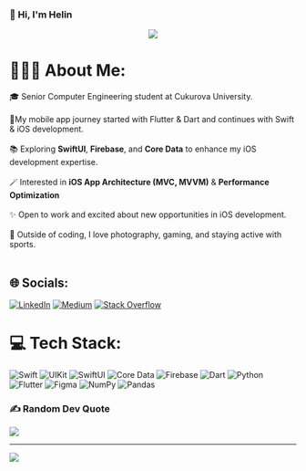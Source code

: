 ### 👋 Hi, I'm Helin

<div id="header" align="center">
  <img src="https://media.giphy.com/media/FspLvJQlQACXu/giphy.gif"/>
</div>


# 👩🏻‍💻 About Me:
🎓 Senior Computer Engineering student at Cukurova University.<br><br>📱My mobile app journey started with Flutter & Dart and continues with Swift & iOS development.<br><br>📚 Exploring **SwiftUI**, **Firebase**, and **Core Data** to enhance my iOS development expertise.<br><br>🪄 Interested in **iOS App Architecture (MVC, MVVM)** & **Performance Optimization**<br><br>✨ Open to work and excited about new opportunities in iOS development.<br><br>👾 Outside of coding, I love photography, gaming, and staying active with sports.<br><br>


## 🌐 Socials:
[![LinkedIn](https://img.shields.io/badge/LinkedIn-%230077B5.svg?logo=linkedin&logoColor=white)](https://linkedin.com/in/linkedin.com/in/helin-guler) [![Medium](https://img.shields.io/badge/Medium-12100E?logo=medium&logoColor=white)](https://medium.com/@@gulerhelin) [![Stack Overflow](https://img.shields.io/badge/-Stackoverflow-FE7A16?logo=stack-overflow&logoColor=white)](https://stackoverflow.com/users/22573876) 

# 💻 Tech Stack:
![Swift](https://img.shields.io/badge/Swift-FA7343?style=for-the-badge&logo=swift&logoColor=white) ![UIKit](https://img.shields.io/badge/UIKit-2396F3?style=for-the-badge&logo=apple&logoColor=white) ![SwiftUI](https://img.shields.io/badge/SwiftUI-007AFF?style=for-the-badge&logo=swift&logoColor=white) ![Core Data](https://img.shields.io/badge/Core%20Data-1D4ED8?style=for-the-badge&logo=database&logoColor=white) ![Firebase](https://img.shields.io/badge/Firebase-FFCA28?style=for-the-badge&logo=firebase&logoColor=black) ![Dart](https://img.shields.io/badge/Dart-0175C2?style=for-the-badge&logo=dart&logoColor=white) ![Python](https://img.shields.io/badge/Python-3776AB?style=for-the-badge&logo=python&logoColor=FFD43B) ![Flutter](https://img.shields.io/badge/Flutter-02569B?style=for-the-badge&logo=flutter&logoColor=white) ![Figma](https://img.shields.io/badge/Figma-F24E1E?style=for-the-badge&logo=figma&logoColor=white) ![NumPy](https://img.shields.io/badge/NumPy-013243?style=for-the-badge&logo=numpy&logoColor=white) ![Pandas](https://img.shields.io/badge/Pandas-150458?style=for-the-badge&logo=pandas&logoColor=white)  

<!--
# 📊 GitHub Stats:
![](https://github-readme-streak-stats.herokuapp.com/?user=helinguler&theme=gotham&hide_border=false)<br/>
![](https://github-readme-stats.vercel.app/api/top-langs/?username=helinguler&theme=gotham&hide_border=false&include_all_commits=false&count_private=true&layout=compact)
-->

### ✍️ Random Dev Quote
![](https://quotes-github-readme.vercel.app/api?type=horizontal&theme=merko)

---
[![](https://visitcount.itsvg.in/api?id=helinguler&icon=0&color=12)](https://visitcount.itsvg.in)
